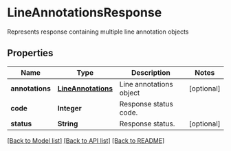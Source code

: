 ﻿
# LineAnnotationsResponse
Represents response containing multiple line annotation objects

## Properties
Name | Type | Description | Notes
------------ | ------------- | ------------- | -------------
**annotations** | [**LineAnnotations**](LineAnnotations.md) | Line annotations object | [optional]
**code** | **Integer** | Response status code. | 
**status** | **String** | Response status. | [optional]


[[Back to Model list]](../../README.md#documentation-for-models) [[Back to API list]](../../README.md#documentation-for-api-endpoints) [[Back to README]](../../README.md)


